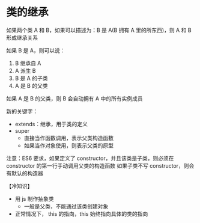 # 类的继承

如果两个类 A 和 B，如果可以描述为：B 是 A(B 拥有 A 里的所东西)，则 A 和 B 形成继承关系

如果 B 是 A，则可以说：

1. B 继承自 A
2. A 派生 B
3. B 是 A 的子类
4. A 是 B 的父类

如果 A 是 B 的父类，则 B 会自动拥有 A 中的所有实例成员

新的关键字：

- extends：继承，用于类的定义
- super
  - 直接当作函数调用，表示父类构造函数
  - 如果当作对象使用，则表示父类的原型

注意：ES6 要求，如果定义了 constructor，并且该类是子类，则必须在 constructor 的第一行手动调用父类的构造函数
如果子类不写 constructor，则会有默认的构造器

【冷知识】

- 用 js 制作抽象类
  - 一般是父类，不能通过该类创建对象
- 正常情况下， this 的指向，this 始终指向具体的类的指向
